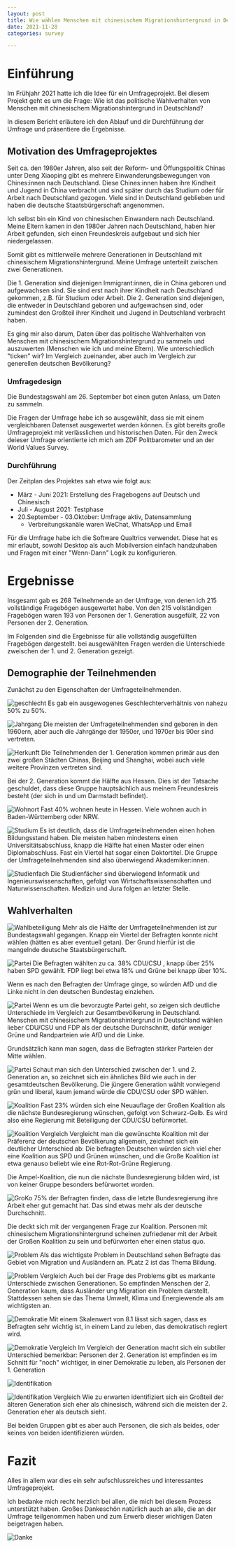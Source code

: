 ```yaml
---
layout: post
title: Wie wählen Menschen mit chinesischem Migrationshintergrund in Deutschland
date: 2021-11-28
categories: survey

---
```

# Einführung

Im Frühjahr 2021 hatte ich die Idee für ein Umfrageprojekt. Bei diesem Projekt geht es um die Frage: Wie ist das politische Wahlverhalten von Menschen mit chinesischem Migrationshintergrund in Deutschland?

In diesem Bericht erläutere ich den Ablauf und dir Durchführung der Umfrage und präsentiere die Ergebnisse. 

## Motivation des Umfrageprojektes

Seit ca. den 1980er Jahren, also seit der Reform- und Öffungspolitik Chinas unter Deng Xiaoping gibt es mehrere Einwanderungsbewegungen von Chines:innen nach Deutschland. Diese Chines:innen haben ihre Kindheit und Jugend in China verbracht und sind später durch das Studium oder für Arbeit nach Deutschland gezogen. Viele sind in Deutschland geblieben und haben die deutsche Staatsbürgerschaft angenommen.

Ich selbst bin ein Kind von chinesischen Einwandern nach Deutschland. Meine Eltern kamen in den 1980er Jahren nach Deutschland, haben hier Arbeit gefunden, sich einen Freundeskreis aufgebaut und sich hier niedergelassen. 

Somit gibt es mittlerweile mehrere Generationen in Deutschland mit chinesischem Migrationshintergrund. Meine Umfrage unterteilt zwischen zwei Generationen.

Die 1. Generation sind diejenigen Immigrant:innen, die in China geboren und aufgewachsen sind. Sie sind erst nach ihrer Kindheit nach Deutschland gekommen, z.B. für Studium oder Arbeit. Die 2. Generation sind diejenigen, die entweder in Deutschland geboren und aufgewachsen sind, oder zumindest den Großteil ihrer Kindheit und Jugend in Deutschland verbracht haben.

Es ging mir also darum, Daten über das politische Wahlverhalten von Menschen mit chinesischem Migrationshintergrund zu sammeln und auszuwerten (Menschen wie ich und meine Eltern). Wie unterschiedlich "ticken" wir? Im Vergleich zueinander, aber auch im Vergleich zur generellen deutschen Bevölkerung?


### Umfragedesign

Die Bundestagswahl am 26. September bot einen guten Anlass, um Daten zu sammeln. 

Die Fragen der Umfrage habe ich so ausgewählt, dass sie mit einem vergleichbaren Datenset ausgewertet werden können. Es gibt bereits große Umfrageprojekt mit verlässlichen und historischen Daten. Für den Zweck deieser Umfrage orientierte ich mich am ZDF Politbarometer und an der World Values Survey. 


### Durchführung

Der Zeitplan des Projektes sah etwa wie folgt aus: 
- März - Juni 2021: Erstellung des Fragebogens auf Deutsch und Chinesisch
- Juli - August 2021: Testphase
- 20.September - 03.Oktober: Umfrage aktiv, Datensammlung
    - Verbreitungskanäle waren WeChat, WhatsApp und Email

Für die Umfrage habe ich die Software Qualtrics verwendet. Diese hat es mir erlaubt, sowohl Desktop als auch Mobilversion einfach handzuhaben und Fragen mit einer "Wenn-Dann" Logik zu konfigurieren. 

# Ergebnisse

Insgesamt gab es 268 Teilnehmende an der Umfrage, von denen ich 215 vollständige Fragebögen ausgewertet habe. Von den 215 vollständigen Fragebögen waren 193 von Personen der 1. Generation ausgefüllt, 22 von Personen der 2. Generation. 

Im Folgenden sind die Ergebnisse für alle vollständig ausgefüllten Fragebögen dargestellt. bei ausgewählten Fragen werden die Unterschiede zweischen der 1. und 2. Generation gezeigt.

## Demographie der Teilnehmenden

Zunächst zu den Eigenschaften der Umfrageteilnehmenden. 


![geschlecht](../assets/img/2021/Slide11.PNG)
Es gab ein ausgewogenes Geschlechterverhältnis von nahezu 50% zu 50%. 

![Jahrgang](../assets/img/2021/Slide12.PNG)
Die meisten der Umfrageteilnehmenden sind geboren in den 1960ern, aber auch die Jahrgänge der 1950er, und 1970er bis 90er sind vertreten.

![Herkunft](../assets/img/2021/Slide13.PNG)
Die Teilnehmenden der 1. Generation kommen primär aus den zwei großen Städten Chinas, Beijing und Shanghai, wobei auch viele weitere Provinzen vertreten sind.

Bei der 2. Generation kommt die Hälfte aus Hessen. Dies ist der Tatsache geschuldet, dass diese Gruppe hauptsächlich aus meinem Freundeskreis besteht (der sich in und um Darmstadt befindet). 

![Wohnort](../assets/img/2021/Slide14.PNG)
Fast 40% wohnen heute in Hessen. Viele wohnen auch in Baden-Württemberg oder NRW. 


![Studium](../assets/img/2021/Slide15.PNG)
Es ist deutlich, dass die Umfrageteilnehmenden einen hohen Bildungsstand haben. Die meisten haben mindestens einen Universitätsabschluss,  knapp die Hälfte hat einen Master oder einen Diplomabschluss. Fast ein Viertel hat sogar einen Doktortitel. Die Gruppe der Umfrageteilnehmenden sind also überwiegend Akademiker:innen.

![Studienfach](../assets/img/2021/Slide16.PNG)
Die Studienfächer sind überwiegend Informatik und Ingenieurswissenschaften, gefolgt von Wirtschaftswissenschaften und Naturwissenschaften. Medizin und Jura folgen an letzter Stelle.



## Wahlverhalten

![Wahlbeteiligung](../assets/img/2021/Slide19.PNG)
Mehr als die Hälfte der Umfrageteilnehmenden ist zur Bundestagswahl gegangen. Knapp ein Viertel der Befragten konnte nicht wählen (hätten es aber eventuell getan). Der Grund hierfür ist die mangelnde deutsche Staatsbürgerschaft.

![Partei](../assets/img/2021/Slide20.PNG)
Die Befragten wählten zu ca. 38% CDU/CSU , knapp über 25% haben SPD gewählt. FDP liegt bei etwa 18% und Grüne bei knapp über 10%. 

Wenn es nach den Befragten der Umfrage ginge, so würden AfD und die Linke nicht in den deutschen Bundestag einziehen.

![Partei](../assets/img/2021/Slide21.PNG)
Wenn es um die bevorzugte Partei geht, so zeigen sich deutliche Unterschiede im Vergleich zur Gesamtbevölkerung in Deutschland. Menschen mit chinesischem Migrationshintergrund in Deutschland wählen lieber CDU/CSU und FDP als der deutsche Durchschnitt, dafür weniger Grüne und Randparteien wie AfD und die Linke. 

Grundsätzlich kann man sagen, dass die Befragten stärker Parteien der Mitte wählen.

![Partei](../assets/img/2021/Slide22.PNG)
Schaut man sich den Unterschied zwischen der 1. und 2. Generation an, so zeichnet sich ein ähnliches Bild wie auch in der gesamtdeutschen Bevölkerung. Die jüngere Generation wählt vorwiegend grün und liberal, kaum jemand würde die CDU/CSU oder SPD wählen.

![Koalition](../assets/img/2021/Slide23.PNG)
Fast 23% würden sich eine Neuauflage der Großen Koalition als die nächste Bundesregierung wünschen, gefolgt von Schwarz-Gelb. Es wird also eine Regierung mit Beteiligung der CDU/CSU befürwortet. 

![Koalition Vergleich](../assets/img/2021/Slide24.PNG)
Vergleicht man die gewünschte Koalition mit der Präferenz der deutschen Bevölkerung allgemein, zeichnet sich ein deutlicher Unterschied ab: Die befragten Deutschen würden sich viel eher eine Koalition aus SPD und Grünen wünschen, und die Große Koalition ist etwa genauso beliebt wie eine Rot-Rot-Grüne Regierung.

Die Ampel-Koalition, die nun die nächste Bundesregierung bilden wird, ist von keiner Gruppe besonders befürwortet worden. 

![GroKo](../assets/img/2021/Slide25.PNG)
75% der Befragten finden, dass die letzte Bundesregierung ihre Arbeit eher gut gemacht hat. Das sind etwas mehr als der deutsche Durchschnitt. 

Die deckt sich mit der vergangenen Frage zur Koalition. Personen mit chinesischem Migrationshintergrund scheinen zufriedener mit der Arbeit der Großen Koalition zu sein und befürworten eher einen status quo. 

![Problem](../assets/img/2021/Slide26.PNG)
Als das wichtigste Problem in Deutschland sehen Befragte das Gebiet von Migration und Ausländern an. PLatz 2 ist das Thema Bildung.

![Problem Vergleich](../assets/img/2021/Slide27.PNG)
Auch bei der Frage des Problems gibt es markante Unterschiede zwischen Generationen. So empfinden Menschen der 2. Generation kaum, dass Ausländer ung Migration ein Problem darstellt. Stattdessen sehen sie das Thema Umwelt, Klima und Energiewende als am wichtigsten an. 

![Demokratie](../assets/img/2021/Slide28.PNG)
Mit einem Skalenwert von 8.1 lässt sich sagen, dass es Befragten sehr wichtig ist, in einem Land zu leben, das demokratisch regiert wird. 

![Demokratie Vergleich](../assets/img/2021/Slide29.PNG)
Im Vergleich der Generation macht sich ein subtiler Unterschied bemerkbar: Personen der 2. Generation ist empfinden es im Schnitt für "noch" wichtiger, in einer Demokratie zu leben, als Personen der 1. Generation

![Identifikation](../assets/img/2021/Slide32.PNG)

![Identifikation Vergleich](../assets/img/2021/Slide33.PNG)
Wie zu erwarten identifiziert sich ein Großteil der älteren Generation sich eher als chinesisch, während sich die meisten der 2. Generation eher als deutsch sieht. 

Bei beiden Gruppen gibt es aber auch Personen, die sich als beides, oder keines von beiden identifizieren würden. 


# Fazit

Alles in allem war dies ein sehr aufschlussreiches und interessantes Umfrageprojekt.

Ich bedanke mich recht herzlich bei allen, die mich bei diesem Prozess unterstützt haben. Großes Dankeschön natürlich auch an alle, die an der Umfrage teilgenommen haben und zum Erwerb dieser wichtigen Daten beigetragen haben. 

![Danke](../assets/img/2021/Slide35.PNG)






